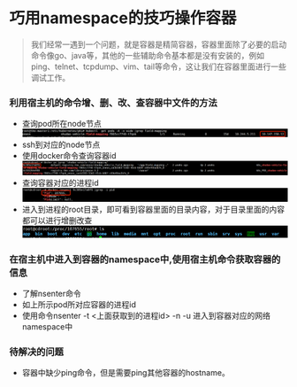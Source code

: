 #    巧用namespace的技巧操作容器
> 我们经常一遇到一个问题，就是容器是精简容器，容器里面除了必要的启动命令像go、java等，其他的一些辅助命令基本都是没有安装的，例如
ping、telnet、tcpdump、vim、tail等命令，这让我们在容器里面进行一些调试工作。

###  利用宿主机的命令增、删、改、查容器中文件的方法
  * 查询pod所在node节点  
  ![img_1.png](img/img_1.png)
  * ssh到对应的node节点
  * 使用docker命令查询容器id  
  ![img_2.png](img/img_2.png)
  * 查询容器对应的进程id
  ![img_5.png](img/img_5.png)
  * 进入到进程的root目录，即可看到容器里面的目录内容，对于目录里面的内容都可以进行增删改查
  ![img_4.png](img/img_4.png)

### 在宿主机中进入到容器的namespace中,使用宿主机命令获取容器的信息
  * 了解nsenter命令
  * 如上所示pod所对应容器的进程id
  * 使用命令nsenter -t <上面获取到的进程id> -n -u  进入到容器对应的网络namespace中


### 待解决的问题
  * 容器中缺少ping命令，但是需要ping其他容器的hostname。
